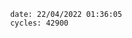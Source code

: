 

                date: 22/04/2022 01:36:05
                cycles: 42900

                         